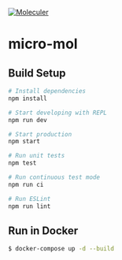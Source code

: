 [![Moleculer](https://img.shields.io/badge/Powered%20by-Moleculer-green.svg?colorB=0e83cd)](https://moleculer.services)

# micro-mol

## Build Setup

``` bash
# Install dependencies
npm install

# Start developing with REPL
npm run dev

# Start production
npm start

# Run unit tests
npm test

# Run continuous test mode
npm run ci

# Run ESLint
npm run lint
```

## Run in Docker

```bash
$ docker-compose up -d --build
```
